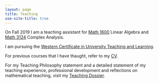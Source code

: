 ```yaml
---
layout: page
title: Teaching
use-site-title: true
---
```


On Fall 2019 I am a teaching assistant for [Math 1600](https://www.math.uwo.ca/faculty/riley/fall2019/index.html) Linear Algebra and [Math 3124](https://owl.uwo.ca/access/content/group/70fc07a1-3d95-4958-9685-d21dfc05b684/outline.pdf) Complex Analysis.

I am pursuing the [Western Certificate in University Teaching and Learning](https://teaching.uwo.ca/programs/certificates/cutl.html). 

For previous courses that I have thaught, refer to my [CV](https://slchavesr.github.io/Sergio%20Chaves%20-%20CV.pdf).

For my Teaching Philosophy statement and a detailed statement of my teaching experience, professional development and reflections on mathematical teaching, visit my [Teaching Dossier](/docs/Teaching_Dossier.pdf).

